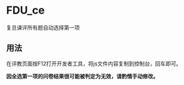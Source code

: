 # FDU_ce
 复旦课评所有题自动选择第一项

## 用法

在评教页面按F12打开开发者工具，将js文件内容复制到控制台，回车即可。

**因全选第一项的问卷结果很可能被判定为无效，请酌情手动修改。**
